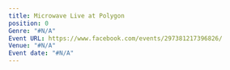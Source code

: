 ```yaml
---
title: Microwave Live at Polygon
position: 0
Genre: "#N/A"
Event URL: https://www.facebook.com/events/297381217396826/
Venue: "#N/A"
Event date: "#N/A"
---
```


